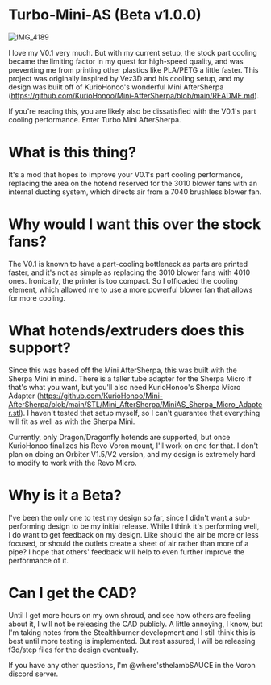 # Turbo-Mini-AS (Beta v1.0.0)
![IMG_4189](https://user-images.githubusercontent.com/93737816/165895620-29b7efa9-3de0-40d0-9382-efdba18dc3aa.JPG)

  I love my V0.1 very much. But with my current setup, the stock part cooling became the limiting factor in my quest for high-speed quality, and was preventing me from printing other plastics like PLA/PETG a little faster. This project was originally inspired by Vez3D and his cooling setup, and my design was built off of KurioHonoo's wonderful Mini AfterSherpa (https://github.com/KurioHonoo/Mini-AfterSherpa/blob/main/README.md).

  If you're reading this, you are likely also be dissatisfied with the V0.1's part cooling performance. Enter Turbo Mini AfterSherpa.


# What is this thing?
  It's a mod that hopes to improve your V0.1's part cooling performance, replacing the area on the hotend reserved for the 3010 blower fans with an internal ducting system, which directs air from a 7040 brushless blower fan. 

# Why would I want this over the stock fans?
  The V0.1 is known to have a part-cooling bottleneck as parts are printed faster, and it's not as simple as replacing the 3010 blower fans with 4010 ones. Ironically, the printer is too compact. So I offloaded the cooling element, which allowed me to use a more powerful blower fan that allows for more cooling. 

# What hotends/extruders does this support?
  Since this was based off the Mini AfterSherpa, this was built with the Sherpa Mini in mind. There is a taller tube adapter for the Sherpa Micro if that's what you want, but you'll also need KurioHonoo's Sherpa Micro Adapter (https://github.com/KurioHonoo/Mini-AfterSherpa/blob/main/STL/Mini_AfterSherpa/MiniAS_Sherpa_Micro_Adapter.stl). I haven't tested that setup myself, so I can't guarantee that everything will fit as well as with the Sherpa Mini. 
 
Currently, only Dragon/Dragonfly hotends are supported, but once KurioHonoo finalizes his Revo Voron mount, I'll work on one for that. I don't plan on doing an Orbiter V1.5/V2 version, and my design is extremely hard to modify to work with the Revo Micro.

# Why is it a Beta?
  I've been the only one to test my design so far, since I didn't want a sub-performing design to be my initial release. While I think it's performing well, I do want to get feedback on my design. Like should the air be more or less focused, or should the outlets create a sheet of air rather than more of a pipe? I hope that others' feedback will help to even further improve the performance of it.

# Can I get the CAD?
  Until I get more hours on my own shroud, and see how others are feeling about it, I will not be releasing the CAD publicly. A little annoying, I know, but I'm taking notes from the Stealthburner development and I still think this is best until more testing is implemented. But rest assured, I will be releasing f3d/step files for the design eventually.

  If you have any other questions, I'm @where'sthelambSAUCE in the Voron discord server.
